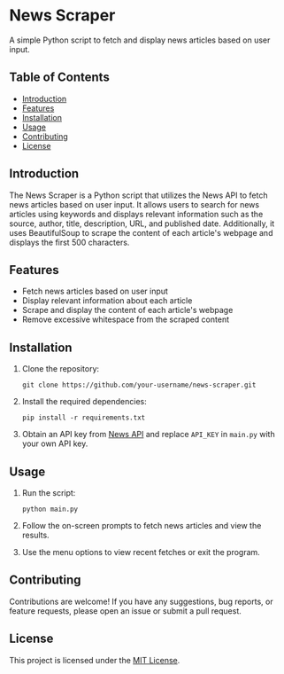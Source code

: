 # News Scraper

A simple Python script to fetch and display news articles based on user input.

## Table of Contents
- [Introduction](#introduction)
- [Features](#features)
- [Installation](#installation)
- [Usage](#usage)
- [Contributing](#contributing)
- [License](#license)

## Introduction

The News Scraper is a Python script that utilizes the News API to fetch news articles based on user input. It allows users to search for news articles using keywords and displays relevant information such as the source, author, title, description, URL, and published date. Additionally, it uses BeautifulSoup to scrape the content of each article's webpage and displays the first 500 characters.

## Features

- Fetch news articles based on user input
- Display relevant information about each article
- Scrape and display the content of each article's webpage
- Remove excessive whitespace from the scraped content

## Installation

1. Clone the repository:

   ```shell
   git clone https://github.com/your-username/news-scraper.git
   ```

2. Install the required dependencies:

   ```shell
   pip install -r requirements.txt
   ```

3. Obtain an API key from [News API](https://newsapi.org/) and replace `API_KEY` in `main.py` with your own API key.

## Usage

1. Run the script:

   ```shell
   python main.py
   ```

2. Follow the on-screen prompts to fetch news articles and view the results.

3. Use the menu options to view recent fetches or exit the program.

## Contributing

Contributions are welcome! If you have any suggestions, bug reports, or feature requests, please open an issue or submit a pull request.

## License

This project is licensed under the [MIT License](LICENSE).
